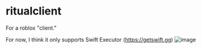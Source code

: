 # ritualclient
For a roblox "client."

For now, I think it only supports Swift Executor (https://getswift.gg)
![image](https://github.com/user-attachments/assets/0bc3a859-112c-4514-9f0b-6ae465c6cb9d)

